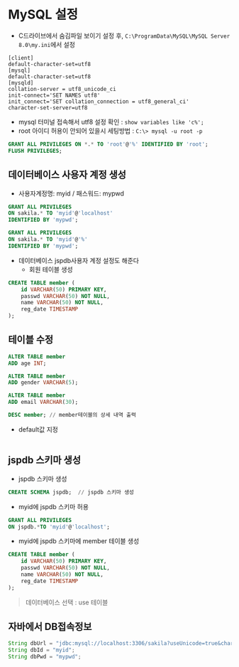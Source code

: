 # MySQL 설정
- C드라이브에서 숨김파일 보이기 설정 후, `C:\ProgramData\MySQL\MySQL Server 8.0\my.ini`에서 설정 
```
[client]
default-character-set=utf8
[mysql]
default-character-set=utf8
[mysqld]
collation-server = utf8_unicode_ci
init-connect='SET NAMES utf8'
init_connect='SET collation_connection = utf8_general_ci'
character-set-server=utf8
```
- mysql 터미널 접속해서 utf8 설정 확인 : `show variables like 'c%';`
- root 아이디 허용이 안되어 있을시 세팅방법 : `C:\> mysql -u root -p`
```sql
GRANT ALL PRIVILEGES ON *.* TO 'root'@'%' IDENTIFIED BY 'root';
FLUSH PRIVILEGES;
```

## 데이터베이스 사용자 계정 생성
- 사용자계정명: myid / 패스워드: mypwd
```sql
GRANT ALL PRIVILEGES
ON sakila.* TO 'myid'@'localhost'
IDENTIFIED BY 'mypwd';
```
```sql
GRANT ALL PRIVILEGES
ON sakila.* TO 'myid'@'%'
IDENTIFIED BY 'mypwd';
```
+ 데이터베이스 jspdb사용자 계정 설정도 해준다
	+ 회원 테이블 생성
```sql
CREATE TABLE member (
	id VARCHAR(50) PRIMARY KEY,
	passwd VARCHAR(50) NOT NULL,
	name VARCHAR(50) NOT NULL,
	reg_date TIMESTAMP
);
```

## 테이블 수정
```sql
ALTER TABLE member
ADD age INT;
```
```sql
ALTER TABLE member
ADD gender VARCHAR(5);
```
```sql
ALTER TABLE member
ADD email VARCHAR(30);
```
```sql
DESC member; // member테이블의 상세 내역 출력
```
- default값 지정
```sql

```
## jspdb 스키마 생성
- jspdb 스키마 생성
```sql
CREATE SCHEMA jspdb;  // jspdb 스키마 생성
```

- myid에 jspdb 스키마 허용
```sql
GRANT ALL PRIVILEGES
ON jspdb.*TO 'myid'@'localhost';
```

- myid에 jspdb 스키마에 member 테이블 생성
```sql
CREATE TABLE member (
	id VARCHAR(50) PRIMARY KEY,
	passwd VARCHAR(50) NOT NULL,
	name VARCHAR(50) NOT NULL,
	reg_date TIMESTAMP
);
```

> 데이터베이스 선택 : use 테이블

## 자바에서 DB접속정보
```java
String dbUrl = "jdbc:mysql://localhost:3306/sakila?useUnicode=true&characterEncoding=utf8&allowPublicKeyRetrieval=true&useSSL=false&serverTimezone=Asia/Seoul";
String dbId = "myid";
String dbPwd = "mypwd";
```
